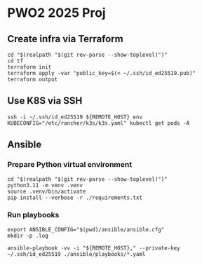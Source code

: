 # PWO2 2025 Proj

## Create infra via Terraform

```shell
cd "$(realpath "$(git rev-parse --show-toplevel)")"
cd tf
terraform init
terraform apply -var "public_key=$(< ~/.ssh/id_ed25519.pub)"
terraform output
```

## Use K8S via SSH

```shell
ssh -i ~/.ssh/id_ed25519 ${REMOTE_HOST} env KUBECONFIG="/etc/rancher/k3s/k3s.yaml" kubectl get pods -A
```

## Ansible

### Prepare Python virtual environment

```shell
cd "$(realpath "$(git rev-parse --show-toplevel)")"
python3.11 -m venv .venv
source .venv/bin/activate
pip install --verbose -r ./requirements.txt
```

### Run playbooks

```shell
export ANSIBLE_CONFIG="$(pwd)/ansible/ansible.cfg"
mkdir -p .log

ansible-playbook -vv -i "${REMOTE_HOST}," --private-key ~/.ssh/id_ed25519 ./ansible/playbooks/*.yaml
```
